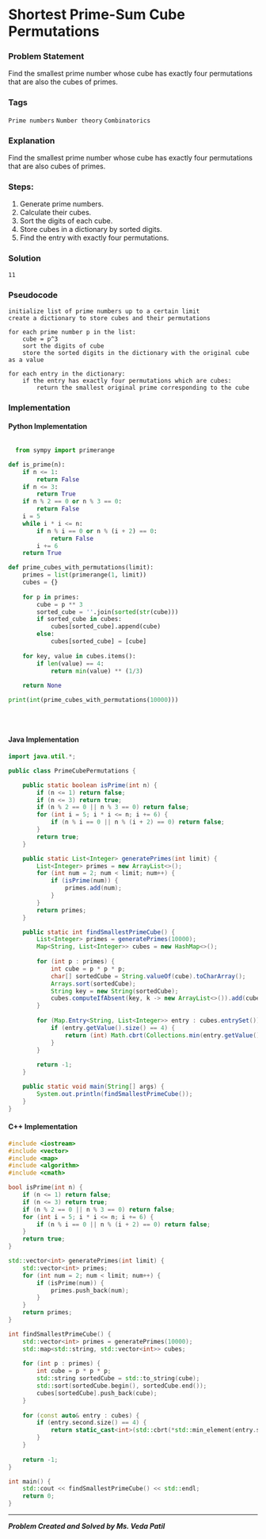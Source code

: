 # Shortest Prime-Sum Cube Permutations


### Problem Statement

Find the smallest prime number whose cube has exactly four permutations that are also the cubes of primes.

### Tags

```Prime numbers```  ```Number theory```  ```Combinatorics``` 





### Explanation

Find the smallest prime number whose cube has exactly four permutations that are also cubes of
primes.
### Steps:
1. Generate prime numbers.
2. Calculate their cubes.
3. Sort the digits of each cube.
4. Store cubes in a dictionary by sorted digits.
5. Find the entry with exactly four permutations.


### Solution
```
11
```
### Pseudocode

```text
initialize list of prime numbers up to a certain limit
create a dictionary to store cubes and their permutations

for each prime number p in the list:
    cube = p^3
    sort the digits of cube
    store the sorted digits in the dictionary with the original cube as a value

for each entry in the dictionary:
    if the entry has exactly four permutations which are cubes:
        return the smallest original prime corresponding to the cube

```

### Implementation

#### Python Implementation
```python

  from sympy import primerange

def is_prime(n):
    if n <= 1:
        return False
    if n <= 3:
        return True
    if n % 2 == 0 or n % 3 == 0:
        return False
    i = 5
    while i * i <= n:
        if n % i == 0 or n % (i + 2) == 0:
            return False
        i += 6
    return True

def prime_cubes_with_permutations(limit):
    primes = list(primerange(1, limit))
    cubes = {}
    
    for p in primes:
        cube = p ** 3
        sorted_cube = ''.join(sorted(str(cube)))
        if sorted_cube in cubes:
            cubes[sorted_cube].append(cube)
        else:
            cubes[sorted_cube] = [cube]
    
    for key, value in cubes.items():
        if len(value) == 4:
            return min(value) ** (1/3)
    
    return None

print(int(prime_cubes_with_permutations(10000)))
  

   
```
#### Java Implementation
```java
import java.util.*;

public class PrimeCubePermutations {

    public static boolean isPrime(int n) {
        if (n <= 1) return false;
        if (n <= 3) return true;
        if (n % 2 == 0 || n % 3 == 0) return false;
        for (int i = 5; i * i <= n; i += 6) {
            if (n % i == 0 || n % (i + 2) == 0) return false;
        }
        return true;
    }

    public static List<Integer> generatePrimes(int limit) {
        List<Integer> primes = new ArrayList<>();
        for (int num = 2; num < limit; num++) {
            if (isPrime(num)) {
                primes.add(num);
            }
        }
        return primes;
    }

    public static int findSmallestPrimeCube() {
        List<Integer> primes = generatePrimes(10000);
        Map<String, List<Integer>> cubes = new HashMap<>();
        
        for (int p : primes) {
            int cube = p * p * p;
            char[] sortedCube = String.valueOf(cube).toCharArray();
            Arrays.sort(sortedCube);
            String key = new String(sortedCube);
            cubes.computeIfAbsent(key, k -> new ArrayList<>()).add(cube);
        }
        
        for (Map.Entry<String, List<Integer>> entry : cubes.entrySet()) {
            if (entry.getValue().size() == 4) {
                return (int) Math.cbrt(Collections.min(entry.getValue()));
            }
        }
        
        return -1;
    }

    public static void main(String[] args) {
        System.out.println(findSmallestPrimeCube());
    }
}

```
#### C++ Implementation
```cpp
#include <iostream>
#include <vector>
#include <map>
#include <algorithm>
#include <cmath>

bool isPrime(int n) {
    if (n <= 1) return false;
    if (n <= 3) return true;
    if (n % 2 == 0 || n % 3 == 0) return false;
    for (int i = 5; i * i <= n; i += 6) {
        if (n % i == 0 || n % (i + 2) == 0) return false;
    }
    return true;
}

std::vector<int> generatePrimes(int limit) {
    std::vector<int> primes;
    for (int num = 2; num < limit; num++) {
        if (isPrime(num)) {
            primes.push_back(num);
        }
    }
    return primes;
}

int findSmallestPrimeCube() {
    std::vector<int> primes = generatePrimes(10000);
    std::map<std::string, std::vector<int>> cubes;
    
    for (int p : primes) {
        int cube = p * p * p;
        std::string sortedCube = std::to_string(cube);
        std::sort(sortedCube.begin(), sortedCube.end());
        cubes[sortedCube].push_back(cube);
    }
    
    for (const auto& entry : cubes) {
        if (entry.second.size() == 4) {
            return static_cast<int>(std::cbrt(*std::min_element(entry.second.begin(), entry.second.end())));
        }
    }
    
    return -1;
}

int main() {
    std::cout << findSmallestPrimeCube() << std::endl;
    return 0;
}

```
***
***Problem Created and Solved by Ms. Veda Patil***
